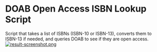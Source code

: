# DOAB Open Access ISBN Lookup Script
Script that takes a list of ISBNs (ISBN-10 or ISBN-13), converts them to ISBN-13 if needed, and queries DOAB to see if they are open access.
[![result-screenshot.png](images/result-screenshot.png)](images/result-screenshot.png)
